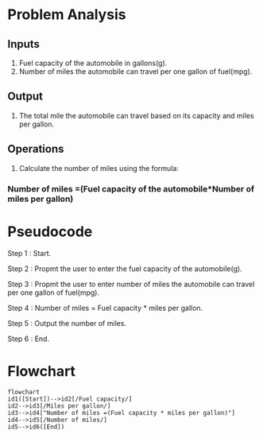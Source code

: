 # Problem Analysis
## Inputs
1. Fuel capacity of the automobile in gallons(g).
2. Number of miles the automobile can travel per one gallon of fuel(mpg).
## Output
1. The total mile the automobile can travel based on its capacity and miles per gallon. 
## Operations
1. Calculate the number of miles using the formula:
### Number of miles =(Fuel capacity of the automobile*Number of miles per gallon)

# Pseudocode
Step 1 : Start.

Step 2 : Propmt the user to enter the fuel capacity of the automobile(g).

Step 3 : Propmt the user to enter number of miles the automobile can travel per one gallon of fuel(mpg).
     

     
 Step 4 : Number of miles = Fuel capacity * miles per gallon.
 
 Step 5 : Output the number of miles.
 
 Step 6 : End.


# Flowchart
``` mermaid
flowchart 
id1([Start])-->id2[/Fuel capacity/]
id2-->id3[/Miles per gallon/]
id3-->id4["Number of miles =(Fuel capacity * miles per gallon)"]
id4-->id5[/Number of miles/]
id5-->id6([End])
```
